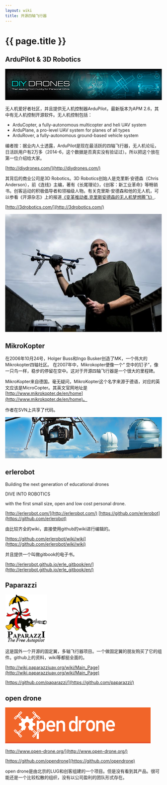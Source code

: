 ```yaml
---
layout: wiki
title: 开源四轴飞行器
---
```


# {{ page.title }}

## ArduPilot & 3D Robotics
![](/assets/img/diy-drone.png)

无人机爱好者社区，并且提供无人机控制器ArduPilot，最新版本为APM 2.6，其中有无人机控制开源软件。无人机控制包括：

* ArduCopter, a fully-autonomous multicopter and heli UAV system
* ArduPlane, a pro-level UAV system for planes of all types
* ArduRover, a fully-autonomous ground-based vehicle system

编者按：据业内人士透露，ArduPilot是现在最活跃的四轴飞行器，无人机论坛，日活跃用户有2万多（2014-6，这个数据是否真实没有验证过）。所以把这个放在第一位介绍给大家。

[http://diydrones.com/](http://diydrones.com/)

其背后的商业公司是3D Robotics。3D Robotics创始人是克里斯·安德森（Chris Anderson），前《连线》主编，著有《长尾理论》，《创客：新工业革命》等畅销书。创客运动的积极倡导者和领袖级人物。有关克里斯·安德森和他的无人机，可以参看《开源杂志》上的报道[《变革推动者.克里斯安德森的无人机梦想腾飞》](http://obook.cc/openbook8/maker/changers.html).

[http://3drobotics.com/](http://3drobotics.com/)

![](/assets/img/3d-robotics.png)

## MikroKopter
在2006年10月24号，Holger Buss和Ingo Busker创造了MK，一个伟大的Mikrokopter四轴社区。 在2007年中，Mikrokopter便像一个“ 空中的钉子”，像一只鸟一样，稳步的停留在空中。这对于开源四轴飞行器是一个很大的里程碑。

MikroKopter来自德国。毫无疑问，MikroKopter这个名字来源于德语，对应的英文应该是MicroCopter。其英文官网地址是[http://www.mikrokopter.de/en/home](http://www.mikrokopter.de/en/home)。

作者在SVN上共享了代码。

![](/assets/img/mikrokopter.png)

## erlerobot

Building the next generation of educational drones

DIVE INTO ROBOTICS

with the first small size, open and low cost personal drone.

[http://erlerobot.com/](http://erlerobot.com/)
[https://github.com/erlerobot](https://github.com/erlerobot)

由比较齐全的wiki，直接使用github的wiki进行编辑的。

[https://github.com/erlerobot/wiki/wiki](https://github.com/erlerobot/wiki/wiki)

并且提供一个叫做gitbook的电子书。

[http://erlerobot.github.io/erle_gitbook/en/](http://erlerobot.github.io/erle_gitbook/en/)

## Paparazzi

![](/assets/img/penguin.gif)

这是国外一个开源的固定翼，多轴飞行器项目。一个做固定翼的朋友购买了它的组件。github上的资料，wiki等都挺全面的。

[http://wiki.paparazziuav.org/wiki/Main_Page](http://wiki.paparazziuav.org/wiki/Main_Page)

[https://github.com/paparazzi/](https://github.com/paparazzi/)

## open drone
![](/assets/img/open-drone.png)

[http://www.open-drone.org/](http://www.open-drone.org/)

[https://github.com/opendrone](https://github.com/opendrone)

open drone是由北京的LUG和创客组建的一个项目。但是没有看到其产品。很可能还是一个比较松散的组织，没有以公司盈利的团队形式存在。
